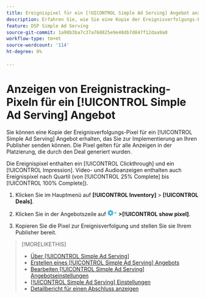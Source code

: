 ```yaml
---
title: Ereignispixel für ein [!UICONTROL Simple Ad Serving] Angebot anzeigen
description: Erfahren Sie, wie Sie eine Kopie der Ereignisverfolgungs-Pixel für ein [!UICONTROL Simple Ad Serving] Angebot erhalten.
feature: DSP Simple Ad Serving
source-git-commit: 1a98b3ba7c37a768825e9e48db7d847f12daa9a0
workflow-type: tm+mt
source-wordcount: '114'
ht-degree: 0%

---
```


# Anzeigen von Ereignistracking-Pixeln für ein [!UICONTROL Simple Ad Serving] Angebot

Sie können eine Kopie der Ereignisverfolgungs-Pixel für ein [!UICONTROL Simple Ad Serving] Angebot erhalten, das Sie zur Implementierung an Ihren Publisher senden können. Die Pixel gelten für alle Anzeigen in der Platzierung, die durch den Deal generiert wurden.

Die Ereignispixel enthalten ein [!UICONTROL Clickthrough] und ein [!UICONTROL Impression]. Video- und Audioanzeigen enthalten auch Ereignispixel nach Quartil (von [!UICONTROL 25% Complete] bis [!UICONTROL 100% Complete]).

1. Klicken Sie im Hauptmenü auf **[!UICONTROL Inventory]** > **[!UICONTROL Deals]**.

1. Klicken Sie in der Angebotszeile auf ![Optionsmenü](/help/dsp/assets/options-menu.png) **>[!UICONTROL show pixel]**.

1. Kopieren Sie die Pixel zur Ereignisverfolgung und stellen Sie sie Ihrem Publisher bereit.

>[!MORELIKETHIS]
>
>* [Über [!UICONTROL Simple Ad Serving]](simple-deal-about.md)
>* [Erstellen eines [!UICONTROL Simple Ad Serving] Angebots](simple-deal-create.md)
>* [Bearbeiten [!UICONTROL Simple Ad Serving] Angebotseinstellungen](simple-deal-edit.md)
>* [[!UICONTROL Simple Ad Serving] Einstellungen](simple-deal-settings.md)
>* [Detailbericht für einen Abschluss anzeigen](/help/dsp/inventory/deal-view-report.md)

